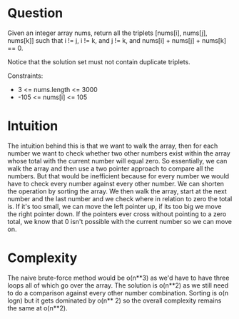 # Question
Given an integer array nums, return all the triplets [nums[i], nums[j], nums[k]] such that i != j, i != k, and j != k, and nums[i] + nums[j] + nums[k] == 0.

Notice that the solution set must not contain duplicate triplets.


Constraints:

- 3 <= nums.length <= 3000
- -105 <= nums[i] <= 105
# Intuition
The intuition behind this is that we want to walk the array, then for each number we want to check whether two other numbers exist within the array whose total with the current number will equal zero. So essentially, we can walk the array and then use a two pointer approach to compare all the numbers. But that would be inefficient because for every number we would have to check every number against every other number. We can shorten the operation by sorting the array. We then walk the array, start at the next number and the last number and we check where in relation to zero the total is. If it's too small, we can move the left pointer up, if its too big we move the right pointer down. If the pointers ever cross without pointing to a zero total, we know that 0 isn't possible with the current number so we can move on.


# Complexity
The naive brute-force method would be o(n\*\*3) as we'd have to have three loops all of which go over the array. The solution is o(n\*\*2) as we still need to do a comparison against every other number combination. Sorting is o(n logn) but it gets dominated by o(n\*\* 2) so the overall complexity remains the same at o(n\*\*2).
